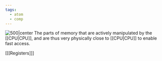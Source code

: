 ```yaml
---
tags:
  - atom
  - comp
---
```

![500|center](general-purpose-registers.excalidraw)
The parts of memory that are actively manipulated by the [[CPU|CPU]], and are thus very physically close to [[CPU|CPU]] to enable fast access.

\[[[Registers]]\]